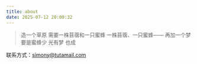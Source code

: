 ```yaml
---
title: about
date: 2025-07-12 20:00:32
---
```

> 造一个草原
> 需要一株苜蓿和一只蜜蜂
> 一株苜蓿、一只蜜蜂——
> 再加一个梦
> 要是蜜蜂少
> 光有梦
> 也成

联系方式：simony@tutamail.com
